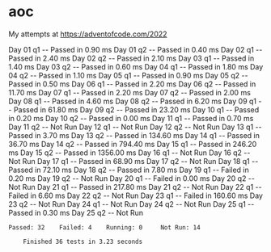 # aoc

My attempts at https://adventofcode.com/2022

          
Day 01 q1 -- Passed in 0.90 ms
Day 01 q2 -- Passed in 0.40 ms
Day 02 q1 -- Passed in 2.40 ms
Day 02 q2 -- Passed in 2.10 ms
Day 03 q1 -- Passed in 1.40 ms
Day 03 q2 -- Passed in 0.60 ms
Day 04 q1 -- Passed in 1.80 ms
Day 04 q2 -- Passed in 1.10 ms
Day 05 q1 -- Passed in 0.90 ms
Day 05 q2 -- Passed in 0.50 ms
Day 06 q1 -- Passed in 2.20 ms
Day 06 q2 -- Passed in 11.70 ms
Day 07 q1 -- Passed in 2.20 ms
Day 07 q2 -- Passed in 2.00 ms
Day 08 q1 -- Passed in 4.60 ms
Day 08 q2 -- Passed in 6.20 ms
Day 09 q1 -- Passed in 61.80 ms
Day 09 q2 -- Passed in 23.20 ms
Day 10 q1 -- Passed in 0.20 ms
Day 10 q2 -- Passed in 0.00 ms
Day 11 q1 -- Passed in 0.70 ms
Day 11 q2 -- Not Run
Day 12 q1 -- Not Run
Day 12 q2 -- Not Run
Day 13 q1 -- Passed in 3.70 ms
Day 13 q2 -- Passed in 134.60 ms
Day 14 q1 -- Passed in 36.70 ms
Day 14 q2 -- Passed in 794.40 ms
Day 15 q1 -- Passed in 246.20 ms
Day 15 q2 -- Passed in 1356.00 ms
Day 16 q1 -- Not Run
Day 16 q2 -- Not Run
Day 17 q1 -- Passed in 68.90 ms
Day 17 q2 -- Not Run
Day 18 q1 -- Passed in 72.10 ms
Day 18 q2 -- Passed in 7.80 ms
Day 19 q1 -- Failed in 0.20 ms
Day 19 q2 -- Not Run
Day 20 q1 -- Failed in 0.00 ms
Day 20 q2 -- Not Run
Day 21 q1 -- Passed in 217.80 ms
Day 21 q2 -- Not Run
Day 22 q1 -- Failed in 6.60 ms
Day 22 q2 -- Not Run
Day 23 q1 -- Failed in 160.60 ms
Day 23 q2 -- Not Run
Day 24 q1 -- Not Run
Day 24 q2 -- Not Run
Day 25 q1 -- Passed in 0.30 ms
Day 25 q2 -- Not Run

            

    Passed: 32    Failed: 4    Running: 0     Not Run: 14

        Finished 36 tests in 3.23 seconds
        
        

